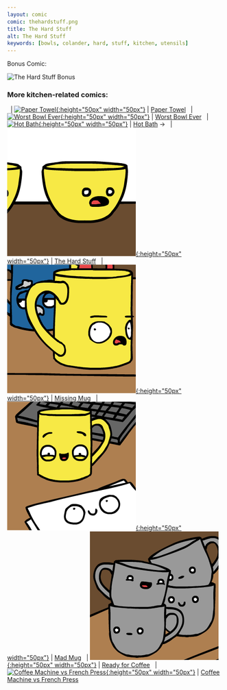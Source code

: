 ```yaml
---
layout: comic
comic: thehardstuff.png
title: The Hard Stuff
alt: The Hard Stuff
keywords: [bowls, colander, hard, stuff, kitchen, utensils]
---
```


Bonus Comic:

![The Hard Stuff Bonus](/images/thehardstuff_bonus.png)



### More kitchen-related comics:

&nbsp; | [![Paper Towel](/thumbs/papertowel.png){:height="50px" width="50px"}](https://lolnein.com/2017/04/25/papertowel/) | [Paper Towel](https://lolnein.com/2017/04/25/papertowel/)
&nbsp; | [![Worst Bowl Ever](/thumbs/worstbowlever.png){:height="50px" width="50px"}](https://lolnein.com/2018/08/02/worstbowlever/) | [Worst Bowl Ever](https://lolnein.com/2018/08/02/worstbowlever/)
&nbsp; | [![Hot Bath](/thumbs/hotbath.png){:height="50px" width="50px"}](https://lolnein.com/2019/04/29/hotbath/) | [Hot Bath](https://lolnein.com/2019/04/29/hotbath/)
&rarr; &nbsp; | [![The Hard Stuff](/thumbs/thehardstuff.png){:height="50px" width="50px"}](https://lolnein.com/2019/08/31/thehardstuff/) | [The Hard Stuff](https://lolnein.com/2019/08/31/thehardstuff/)
&nbsp; | [![Missing Mug](/thumbs/missingmug.png){:height="50px" width="50px"}](https://lolnein.com/2019/09/11/missingmug/) | [Missing Mug](https://lolnein.com/2019/09/11/missingmug/)
&nbsp; | [![Mad Mug](/thumbs/madmug.png){:height="50px" width="50px"}](https://lolnein.com/2019/11/11/madmug/) | [Mad Mug](https://lolnein.com/2019/11/11/madmug/)
&nbsp; | [![Ready for Coffee](/thumbs/readyforcoffee.png){:height="50px" width="50px"}](https://lolnein.com/2020/01/20/readyforcoffee/) | [Ready for Coffee](https://lolnein.com/2020/01/20/readyforcoffee/)
&nbsp; | [![Coffee Machine vs French Press](/thumbs/coffeemachinevsfrenchpress.png){:height="50px" width="50px"}](https://lolnein.com/2019/10/29/coffeemachinevsfrenchpress/) | [Coffee Machine vs French Press](https://lolnein.com/2019/10/29/coffeemachinevsfrenchpress/)